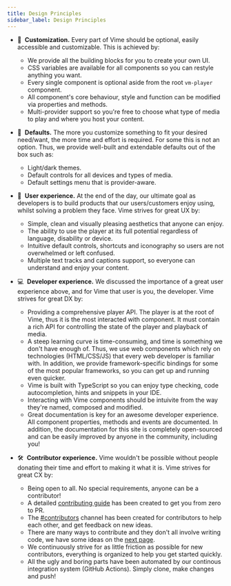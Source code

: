 ```yaml
---
title: Design Principles
sidebar_label: Design Principles
---
```


- 🎨 &nbsp;**Customization.** Every part of Vime should be optional, easily accessible and customizable.
  This is achieved by:

  - We provide all the building blocks for you to create your own UI.
  - CSS variables are available for all components so you can restyle anything you want.
  - Every single component is optional aside from the root `vm-player` component.
  - All component's core behaviour, style and function can be modified via properties and methods.
  - Multi-provider support so you're free to choose what type of media to play and where you host
    your content.

- 🧰 &nbsp;**Defaults.** The more you customize something to fit your desired need/want, the more
  time and effort is required. For some this is not an option. Thus, we provide well-built and extendable
  defaults out of the box such as:

  - Light/dark themes.
  - Default controls for all devices and types of media.
  - Default settings menu that is provider-aware.

- 🤗 &nbsp;**User experience.** At the end of the day, our ultimate goal as developers is to build
  products that our users/customers enjoy using, whilst solving a problem they face. Vime strives for
  great UX by:

  - Simple, clean and visually pleasing aesthetics that anyone can enjoy.
  - The ability to use the player at its full potential regardless of language, disability or device.
  - Intuitive default controls, shortcuts and iconography so users are not overwhelmed or left confused.
  - Multiple text tracks and captions support, so everyone can understand and enjoy your content.

- 💻 &nbsp;**Developer experience.** We discussed the importance of a great user experience above,
  and for Vime that user is you, the developer. Vime strives for great DX by:

  - Providing a comprehensive player API. The player is at the root of Vime, thus it is the most interacted
    with component. It must contain a rich API for controlling the state of the player and playback of media.
  - A steep learning curve is time-consuming, and time is something we don't have enough of. Thus, we
    use web components which rely on technologies (HTML/CSS/JS) that every web developer is familiar with.
    In addition, we provide framework-specific bindings for some of the most popular frameworks, so you
    can get up and running even quicker.
  - Vime is built with TypeScript so you can enjoy type checking, code autocompletion, hints and
    snippets in your IDE.
  - Interacting with Vime components should be intuivite from the way they're named, composed and
    modified.
  - Great documentation is key for an awesome developer experience. All component properties, methods
    and events are documented. In addition, the documentation for this site is completely
    open-sourced and can be easily improved by anyone in the community, including you!

- 🛠 &nbsp;**Contributor experience.** Vime wouldn't be possible without people donating their
  time and effort to making it what it is. Vime strives for great CX by:

  - Being open to all. No special requirements, anyone can be a contributor!
  - A detailed [contributing guide](https://github.com/vime-js/vime/blob/master/.github/CONTRIBUTING.md) has
    been created to get you from zero to PR.
  - The [#contributors](https://discord.gg/feZ6cAE) channel has been created for contributors
    to help each other, and get feedback on new ideas.
  - There are many ways to contribute and they don't all involve writing code, we have some ideas on the
    [next page](./contributing.md#get-involved).
  - We continuously strive for as little friction as possible for new contributors, everything
    is organized to help you get started quickly.
  - All the ugly and boring parts have been automated by our continous integration system (GitHub Actions).
    Simply clone, make changes and push!
